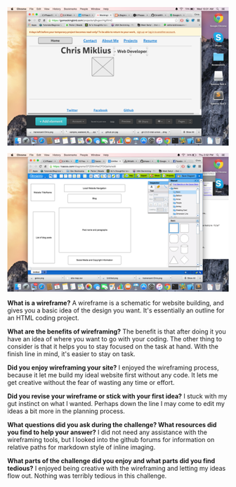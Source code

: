 ![wireframe-index](/images/wireframe-index.png)

![wireframe-index](/images/wireframe-blog-index.png)

**What is a wireframe?**
A wireframe is a schematic for website building, and gives you a basic idea of the design you want. It's essentially an outline for an HTML coding project.

**What are the benefits of wireframing?**
The benefit is that after doing it you have an idea of where you want to go with your coding. The other thing to consider is that it helps you to stay focused on the task at hand. With the finish line in mind, it's easier to stay on task.

**Did you enjoy wireframing your site?**
I enjoyed the wireframing process, because it let me build my ideal website first without any code. It lets me get creative without the fear of wasting any time or effort.

**Did you revise your wireframe or stick with your first idea?**
I stuck with my gut instinct on what I wanted. Perhaps down the line I may come to edit my ideas a bit more in the planning process.

**What questions did you ask during the challenge? What resources did you find to help your answer?**
I did not need any assistance with the wireframing tools, but I looked into the github forums for information on relative paths for markdown style of inline imaging.

**What parts of the challenge did you enjoy and what parts did you find tedious?**
I enjoyed being creative with the wireframing and letting my ideas flow out. Nothing was terribly tedious in this challenge.